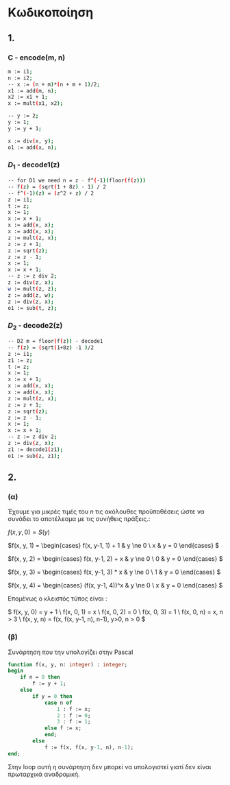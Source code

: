 # Κωδικοποίηση
## 1.
### C - encode(m, n)
``` bash
m := i1;
n := i2;
-- x := (n + m)*(n + m + 1)/2;
x1 := add(m, n);
x2 := x1 + 1;
x := mult(x1, x2);

-- y := 2;
y := 1;
y := y + 1;

x := div(x, y);
o1 := add(x, n);
```

### $D_1$ - decode1(z)
``` bash
-- for D1 we need n = z - f^(-1)(floor(f(z)))
-- f(z) = (sqrt(1 + 8z) - 1) / 2
-- f^(-1)(z) = (z^2 + z) / 2
z := i1;
t := z;
x := 1;
x := x + 1;
x := add(x, x);
x := add(x, x);
z := mult(z, x);
z := z + 1;
z := sqrt(z);
z := z - 1;
x := 1;
x := x + 1;
-- z := z div 2;
z := div(z, x);
w := mult(z, z);
z := add(z, w);
z := div(z, x);
o1 := sub(t, z);
```

### $D_2$ - decode2(z)
``` bash
-- D2 m = floor(f(z)) - decode1
-- f(z) = (sqrt(1+8z) -1 )/2
z := i1;
z1 := z;
t := z;
x := 1;
x := x + 1;
x := add(x, x);
x := add(x, x);
z := mult(z, x);
z := z + 1;
z := sqrt(z);
z := z - 1;
x := 1;
x := x + 1;
-- z := z div 2;
z := div(z, x);
z1 := decode1(z1);
o1 := sub(z, z1);
```
<div style="page-break-after: always;"></div>

## 2.
### (α)
Έχουμε για μικρές τιμές του $n$ τις ακόλουθες προϋποθέσεις ώστε να συνάδει το αποτέλεσμα με τις συνήθεις πράξεις.:

$f(x, y, 0) = S(y)$

$f(x, y, 1) = 
 \begin{cases} 
      f(x, y-1, 1) + 1 & y \ne 0 \\
      x & y = 0
   \end{cases}
$

$f(x, y, 2) = 
 \begin{cases} 
      f(x, y-1, 2) + x & y \ne 0 \\
      0 & y = 0
   \end{cases}
$

$f(x, y, 3) = 
 \begin{cases} 
      f(x, y-1, 3) * x & y \ne 0 \\
      1 & y = 0
   \end{cases}
$

$f(x, y, 4) = 
 \begin{cases} 
      (f(x, y-1, 4))^x & y \ne 0 \\
      x & y = 0
   \end{cases}
$

Επομένως ο κλειστός τύπος είναι :

$
f(x, y, 0) = y + 1 \\
f(x, 0, 1) = x \\
f(x, 0, 2) = 0 \\
f(x, 0, 3) = 1 \\
f(x, 0, n) = x, n > 3 \\
f(x, y, n) = f(x, f(x, y-1, n), n-1), y>0, n > 0
$

### (β)
Συνάρτηση που την υπολογίζει στην Pascal
``` Pascal
function f(x, y, n: integer) : integer;
begin
	if n = 0 then
		f := y + 1;
	else 
		if y = 0 then
			case n of
				1 : f := x;
				2 : f := 0;
				3 : f := 1;
			else f := x;
			end;
		else
			f := f(x, f(x, y-1, n), n-1);
end;
```
Στην loop αυτή η συνάρτηση δεν μπορεί να υπολογιστεί γιατί δεν είναι πρωταρχικά αναδρομική.
